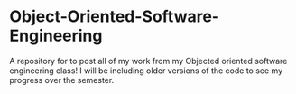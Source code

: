 # Object-Oriented-Software-Engineering
A repository for to post all of my work from my Objected oriented software engineering class! I will be including older versions of the code to see my progress over the semester.
